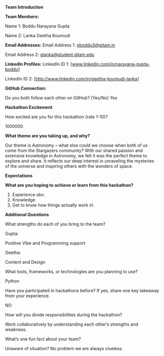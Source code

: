 **Team Introduction**

**Team Members:**

Name 1: Boddu Narayana Gupta

Name 2: Lanka Geetha Koumudi

**Email Addresses:**
Email Address 1: nboddu3@gitam.in

Email Address 2: glanka@student.gitam.edu

**LinkedIn Profiles:**
LinkedIn ID 1: [www.linkedin.com/in/narayana-gupta-boddu]

LinkedIn ID 2: [http://www.linkedin.com/in/geetha-koumudi-lanka]

**GitHub Connection:**

Do you both follow each other on GitHub? (Yes/No)
Yes

**Hackathon Excitement**

How excited are you for this hackathon (rate 1-10)?

1000000

**What theme are you taking up, and why?**

Our theme is Astronomy – what else could we choose when both of us come from the Stargazers community? With our shared passion and extensive knowledge in Astronomy, we felt it was the perfect theme to explore and share. It reflects our deep interest in unraveling the mysteries of the universe and inspiring others with the wonders of space.

**Expectations**

**What are you hoping to achieve or learn from this hackathon?**

1) Experience obv. 
2) Knowledge.
3) Get to know how things actually work irl.


**Additional Questions**

What strengths do each of you bring to the team?

Gupta:

Positive Vibe and Programming support

Geetha:

Content and Design

What tools, frameworks, or technologies are you planning to use?

Python

Have you participated in hackathons before? If yes, share one key takeaway from your experience.

NO

How will you divide responsibilities during the hackathon?

Work collaboratively by understanding each other’s strengths and weakness.

What’s one fun fact about your team?

Unaware of situation? No problem we are always clueless.
